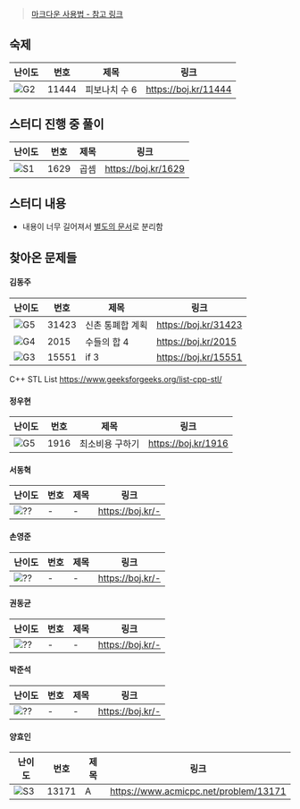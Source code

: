 > [마크다운 사용법 - 참고 링크](https://gist.github.com/ihoneymon/652be052a0727ad59601)

<!-- 문제 템플릿

| 난이도 | 번호 | 제목 | 링크             |
| ------ | ---- | ---- | ---------------- |
| ![??]  | -    | -    | https://boj.kr/- |

-->

## 숙제

| 난이도 | 번호  | 제목          | 링크                 |
| ------ | ----- | ------------- | -------------------- |
| ![G2]  | 11444 | 피보나치 수 6 | https://boj.kr/11444 |

## 스터디 진행 중 풀이

| 난이도 | 번호 | 제목 | 링크                |
| ------ | ---- | ---- | ------------------- |
| ![S1]  | 1629 | 곱셈 | https://boj.kr/1629 |

## 스터디 내용

* 내용이 너무 길어져서 [별도의 문서](./스터디내용.md)로 분리함

## 찾아온 문제들

#### 김동주

| 난이도 | 번호  | 제목             | 링크                   |
| ------ | ----- | ---------------- | ---------------------- |
| ![G5]  | 31423 | 신촌 통폐합 계획 | <https://boj.kr/31423> |
| ![G4]  | 2015  | 수들의 합 4      | <https://boj.kr/2015>  |
| ![G3]  | 15551 | if 3             | <https://boj.kr/15551> |

C++ STL List
https://www.geeksforgeeks.org/list-cpp-stl/

#### 정우현

| 난이도 | 번호 | 제목 | 링크             |
| ------ | ---- | ---- | ---------------- |
| ![G5]  | 1916   | 최소비용 구하기   | https://boj.kr/1916 |

#### 서동혁

| 난이도 | 번호 | 제목 | 링크             |
| ------ | ---- | ---- | ---------------- |
| ![??]  | -    | -    | https://boj.kr/- |

#### 손영준

| 난이도 | 번호 | 제목 | 링크             |
| ------ | ---- | ---- | ---------------- |
| ![??]  | -    | -    | https://boj.kr/- |

#### 권동균

| 난이도 | 번호 | 제목 | 링크             |
| ------ | ---- | ---- | ---------------- |
| ![??]  | -    | -    | https://boj.kr/- |

#### 박준석

| 난이도 | 번호 | 제목 | 링크             |
| ------ | ---- | ---- | ---------------- |
| ![??]  | -    | -    | https://boj.kr/- |

#### 양효인

| 난이도 | 번호 | 제목 | 링크             |
| ------ | ---- | ---- | ---------------- |
| ![S3]  | 13171    | A    | https://www.acmicpc.net/problem/13171 |

<!-- solved.ac 문제 난이도 별 태그 이미지 -->

[P1]: https://d2gd6pc034wcta.cloudfront.net/tier/20.svg
[P2]: https://d2gd6pc034wcta.cloudfront.net/tier/19.svg
[P3]: https://d2gd6pc034wcta.cloudfront.net/tier/18.svg
[P4]: https://d2gd6pc034wcta.cloudfront.net/tier/17.svg
[P5]: https://d2gd6pc034wcta.cloudfront.net/tier/16.svg
[G1]: https://d2gd6pc034wcta.cloudfront.net/tier/15.svg
[G2]: https://d2gd6pc034wcta.cloudfront.net/tier/14.svg
[G3]: https://d2gd6pc034wcta.cloudfront.net/tier/13.svg
[G4]: https://d2gd6pc034wcta.cloudfront.net/tier/12.svg
[G5]: https://d2gd6pc034wcta.cloudfront.net/tier/11.svg
[S1]: https://d2gd6pc034wcta.cloudfront.net/tier/10.svg
[S2]: https://d2gd6pc034wcta.cloudfront.net/tier/9.svg
[S3]: https://d2gd6pc034wcta.cloudfront.net/tier/8.svg
[S4]: https://d2gd6pc034wcta.cloudfront.net/tier/7.svg
[S5]: https://d2gd6pc034wcta.cloudfront.net/tier/6.svg
[??]: https://d2gd6pc034wcta.cloudfront.net/tier/0.svg
